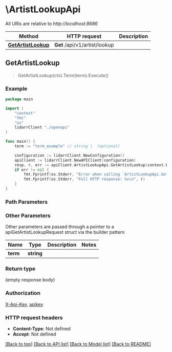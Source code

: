 # \ArtistLookupApi

All URIs are relative to *http://localhost:8686*

Method | HTTP request | Description
------------- | ------------- | -------------
[**GetArtistLookup**](ArtistLookupApi.md#GetArtistLookup) | **Get** /api/v1/artist/lookup | 



## GetArtistLookup

> GetArtistLookup(ctx).Term(term).Execute()



### Example

```go
package main

import (
    "context"
    "fmt"
    "os"
    lidarrClient "./openapi"
)

func main() {
    term := "term_example" // string |  (optional)

    configuration := lidarrClient.NewConfiguration()
    apiClient := lidarrClient.NewAPIClient(configuration)
    resp, r, err := apiClient.ArtistLookupApi.GetArtistLookup(context.Background()).Term(term).Execute()
    if err != nil {
        fmt.Fprintf(os.Stderr, "Error when calling `ArtistLookupApi.GetArtistLookup``: %v\n", err)
        fmt.Fprintf(os.Stderr, "Full HTTP response: %v\n", r)
    }
}
```

### Path Parameters



### Other Parameters

Other parameters are passed through a pointer to a apiGetArtistLookupRequest struct via the builder pattern


Name | Type | Description  | Notes
------------- | ------------- | ------------- | -------------
 **term** | **string** |  | 

### Return type

 (empty response body)

### Authorization

[X-Api-Key](../README.md#X-Api-Key), [apikey](../README.md#apikey)

### HTTP request headers

- **Content-Type**: Not defined
- **Accept**: Not defined

[[Back to top]](#) [[Back to API list]](../README.md#documentation-for-api-endpoints)
[[Back to Model list]](../README.md#documentation-for-models)
[[Back to README]](../README.md)

